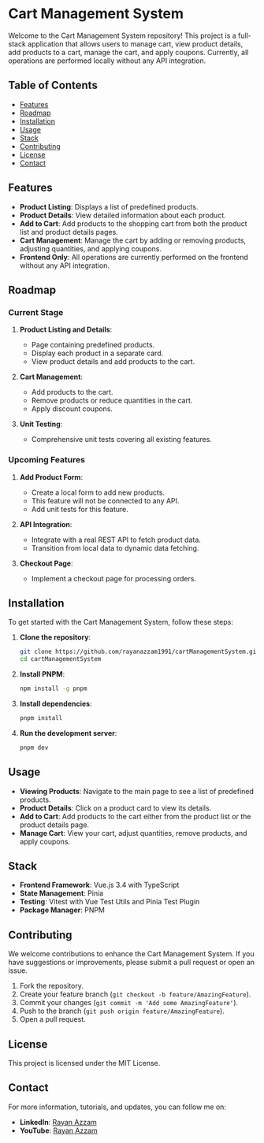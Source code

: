 # Cart Management System

Welcome to the Cart Management System repository!
This project is a full-stack application that allows users to manage cart,
view product details, add products to a cart, manage the cart, and apply coupons. Currently, all operations are performed locally without any API integration.

## Table of Contents

- [Features](#features)
- [Roadmap](#roadmap)
- [Installation](#installation)
- [Usage](#usage)
- [Stack](#stack)
- [Contributing](#contributing)
- [License](#license)
- [Contact](#contact)

## Features

- **Product Listing**: Displays a list of predefined products.
- **Product Details**: View detailed information about each  product.
- **Add to Cart**: Add products to the shopping cart from both the product list and product details pages.
- **Cart Management**: Manage the cart by adding or removing products, adjusting quantities, and applying coupons.
- **Frontend Only**: All operations are currently performed on the frontend without any API integration.

## Roadmap

### Current Stage

1. **Product Listing and Details**:
    - Page containing predefined products.
    - Display each product in a separate card.
    - View product details and add products to the cart.

2. **Cart Management**:
    - Add products to the cart.
    - Remove products or reduce quantities in the cart.
    - Apply discount coupons.

3. **Unit Testing**:
    - Comprehensive unit tests covering all existing features.

### Upcoming Features

1. **Add Product Form**:
    - Create a local form to add new products.
    - This feature will not be connected to any API.
    - Add unit tests for this feature.

2. **API Integration**:
    - Integrate with a real REST API to fetch product data.
    - Transition from local data to dynamic data fetching.

3. **Checkout Page**:
    - Implement a checkout page for processing orders.

## Installation

To get started with the Cart Management System, follow these steps:

1. **Clone the repository**:
    ```bash
    git clone https://github.com/rayanazzam1991/cartManagementSystem.git
    cd cartManagementSystem
    ```
2. **Install PNPM**:
    ```bash
    npm install -g pnpm
    ```
   
3. **Install dependencies**:
    ```bash
    pnpm install
    ```

4. **Run the development server**:
    ```bash
    pnpm dev
    ```

## Usage

- **Viewing Products**: Navigate to the main page to see a list of predefined  products.
- **Product Details**: Click on a product card to view its details.
- **Add to Cart**: Add products to the cart either from the product list or the product details page.
- **Manage Cart**: View your cart, adjust quantities, remove products, and apply coupons.

## Stack

- **Frontend Framework**: Vue.js 3.4 with TypeScript
- **State Management**: Pinia
- **Testing**: Vitest with Vue Test Utils and Pinia Test Plugin
- **Package Manager**: PNPM

## Contributing

We welcome contributions to enhance the Cart Management System. If you have suggestions or improvements, please submit a pull request or open an issue.

1. Fork the repository.
2. Create your feature branch (`git checkout -b feature/AmazingFeature`).
3. Commit your changes (`git commit -m 'Add some AmazingFeature'`).
4. Push to the branch (`git push origin feature/AmazingFeature`).
5. Open a pull request.

## License

This project is licensed under the MIT License.

## Contact

For more information, tutorials, and updates, you can follow me on:

- **LinkedIn**: [Rayan Azzam](https://www.linkedin.com/in/rayan-azzam/)
- **YouTube**: [Rayan Azzam](https://www.youtube.com/@rayan_azzam)